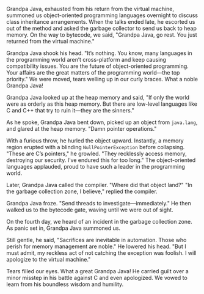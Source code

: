 Grandpa Java, exhausted from his return from the virtual machine, summoned us object-oriented programming languages overnight to discuss class inheritance arrangements. When the talks ended late, he escorted us out of the method and asked the garbage collector to send us back to heap memory. On the way to bytecode, we said, "Grandpa Java, go rest. You just returned from the virtual machine."

Grandpa Java shook his head. "It’s nothing. You know, many languages in the programming world aren’t cross-platform and keep causing compatibility issues. You are the future of object-oriented programming. Your affairs are the great matters of the programming world—the top priority." We were moved, tears welling up in our curly braces. What a noble Grandpa Java!

Grandpa Java looked up at the heap memory and said, "If only the world were as orderly as this heap memory. But there are low-level languages like C and C++ that try to ruin it—they are the sinners."

As he spoke, Grandpa Java bent down, picked up an object from `java.lang`, and glared at the heap memory. "Damn pointer operations."

With a furious throw, he hurled the object upward. Instantly, a memory region erupted with a blinding `NullPointerException` before collapsing. "These are C’s pointers," he growled. "They recklessly access memory, destroying our security. I’ve endured this for too long." The object-oriented languages applauded, proud to have such a leader in the programming world.

Later, Grandpa Java called the compiler. "Where did that object land?" "In the garbage collection zone, I believe," replied the compiler.

Grandpa Java froze. "Send threads to investigate—immediately." He then walked us to the bytecode gate, waving until we were out of sight.

On the fourth day, we heard of an incident in the garbage collection zone. As panic set in, Grandpa Java summoned us.

Still gentle, he said, "Sacrifices are inevitable in automation. Those who perish for memory management are noble." He lowered his head. "But I must admit, my reckless act of not catching the exception was foolish. I will apologize to the virtual machine."

Tears filled our eyes. What a great Grandpa Java! He carried guilt over a minor misstep in his battle against C and even apologized. We vowed to learn from his boundless wisdom and humility.
